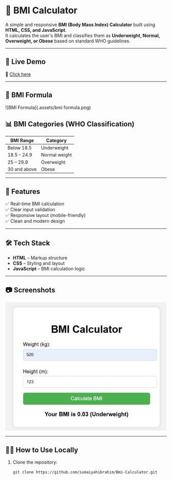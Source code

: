 # 🧮 BMI Calculator

A simple and responsive **BMI (Body Mass Index) Calculator** built using **HTML, CSS, and JavaScript**.  
It calculates the user's BMI and classifies them as **Underweight, Normal, Overweight, or Obese** based on standard WHO guidelines.
 
---

## 🚀 Live Demo

🔗 [Click here](https://sumaiyahibrahim.github.io/Bmi-Calculator/)  


---

## 📐 BMI Formula

![BMI Formula](.assets/bmi formula.png)

## 📊 BMI Categories (WHO Classification)

| BMI Range       | Category       |
|-----------------|----------------|
| Below 18.5      | Underweight    |
| 18.5 – 24.9     | Normal weight  |
| 25 – 29.9       | Overweight     |
| 30 and above    | Obese          |

---

## 📁 Features

✅ Real-time BMI calculation  
✅ Clear input validation  
✅ Responsive layout (mobile-friendly)  
✅ Clean and modern design  

---

## 🛠️ Tech Stack

- **HTML** – Markup structure  
- **CSS** – Styling and layout  
- **JavaScript** – BMI calculation logic  

---

## 📷 Screenshots

![BMI Formula](.assets/bmi-demo.png)

---

## 👩‍💻 How to Use Locally

1. Clone the repository:
   ```bash
   git clone https://github.com/sumaiyahibrahim/Bmi-Calculator.git
